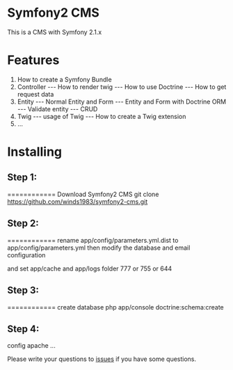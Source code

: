 Symfony2 CMS
============

This is a CMS with Symfony 2.1.x

Features
============

1) How to create a Symfony Bundle
2) Controller
--- How to render twig
--- How to use Doctrine
--- How to get request data
3) Entity
--- Normal Entity and Form
--- Entity and Form with Doctrine ORM
--- Validate entity
--- CRUD
4) Twig
--- usage of Twig
--- How to create a Twig extension
5) ...

Installing
============

## Step 1:
============
Download Symfony2 CMS 
git clone https://github.com/winds1983/symfony2-cms.git

## Step 2:
============
rename app/config/parameters.yml.dist to app/config/parameters.yml
then modify the database and email configuration

and set app/cache and app/logs folder
777 or 755 or 644

## Step 3:
============
create database
php app/console doctrine:schema:create

## Step 4:
config apache ...


Please write your questions to [issues](https://github.com/winds1983/symfony2-cms/issues) if you have some questions.
